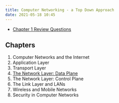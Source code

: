 ```yaml
---
title: Computer Networking - a Top Down Approach
date: 2021-05-18 10:45
---
```


* [Chapter 1 Review Questions](20210518104627-chapter-1-review-questions.md)

## Chapters

1. Computer Networks and the Internet
2. Application Layer
3. Transport Layer
4. [The Network Layer: Data Plane](20210627075739-the-network-layer-data-plane.md)
5. The Network Layer: Control Plane
6. The Link Layer and LANs
7. Wireless and Mobile Networks
8. Security in Computer Networks
